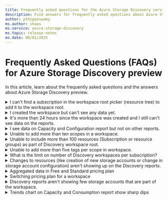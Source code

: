 ```yaml
---
title: Frequently asked questions for the Azure Storage Discovery service | Microsoft Docs
description: Find answers for frequently asked questions about Azure Storage Discovery.
author: pthippeswamy
ms.author: shaas
ms.service: azure-storage-discovery
ms.topic: release-notes
ms.date: 08/01/2025
---
```

# Frequently Asked Questions (FAQs) for Azure Storage Discovery preview

In this article, learn about the frequently asked questions and the answers about Azure Storage Discovery preview.

<details>
<summary> I can't find a subscription in the workspace root picker (resource tree) to add it to the workspace root.</summary>

- Verify you are in the correct Tenant and the subscription is selected.
- Navigate to Settings (right-hand corner on Portal) and "Directories and Subscriptions"
- Select the "All Subscription" drop-down to verify if the subscription is selected. If the subscription isn't selected here, it will not show up on the 'Add workspace root' flow.

</details>

<details>
<summary>I created the workspace but can't see any data yet.</summary>

Once the Discovery workspace is created, it can take up to 24 hours for the data to show up on Reports.

</details>

<details>
<summary>It's more than 24 hours since the workspace was created and I still can't see data on the reports.</summary>

- Verify discovery resource has a valid "Scope" defined.
- Verify the ARM tags specified in the "Scope" matches the tags present on the storage accounts that you want to capture insights on. Tag values are case-sensitive. Verify that the tags match exactly.
- Verify the subscription or resource group added as workspace roots have storage accounts present.
- If still no data is shown on the reports after 24 hours of creation, contact [Azure Support](https://portal.azure.com/#blade/Microsoft_Azure_Support/HelpAndSupportBlade/overview).

</details>

<details>
<summary>I see data on Capacity and Configuration report but not on other reports.</summary>

Activity, Security, and Consumption reports show insights only for Standard pricing plan and not for Free plan. Verify your workspace's pricing plan and upgrade if needed.

</details>

<details>
<summary>Unable to add more than ten scopes in a workspace.</summary>

Discovery workspace has a default limit of ten scopes per workspace. Support team may be contacted with a request to increase this limit if needed. Provide the tenantID, SubscriptionID where you would want this limit to be increased.

</details>

<details>
<summary>Unable to include more than 100 resources (Subscription or resource groups) as part of Discovery workspace root.</summary>

Discovery workspace has a default limit of 100 workspace roots per workspace. Support team may be contacted with a request to increase this limit if needed. Provide the tenantID, SubscriptionID where you would want this limit to be increased.

</details>

<details>
<summary>Unable to add more than five tags per scope in workspace.</summary>

Discovery workspace has a default limit of five ARM tags per scopes in each workspace. Support team may be contacted with a request to increase this limit if needed. Provide the tenantID, SubscriptionID where you would want this limit to be increased.

</details>

<details>
<summary>What is the limit on number of Discovery workspaces per subscription?</summary>

Discovery has a limit of 10 workspaces allowed per subscription per region. Support team may be contacted with a request to increase this limit if needed. Provide the tenantID, SubscriptionID where you would want this limit to be increased.

</details>

<details>
<summary>Changes to resources (like creation of new storage accounts or change in storage account configuration) aren't showing up on the Discovery reports.</summary>

It takes up to 24 hours for any change in the resources to be reflected in the Discovery reports.

</details>

<details>
<summary>Aggregated data in Free and Standard pricing plan</summary>

Free pricing plan gets daily aggregates of data whereas Standard pricing plan gets hourly aggregates of data.

</details>

<details>
<summary>Switching pricing plan for a workspace</summary>

If a workspace is downgraded from Standard pricing plan to Free, previously aggregated data be deleted and free plan will only get the default 15 days of historical data retained over 15 days. User must be careful while downgrading a workspace as the data once lost can't be recovered.

</details>

<details>
<summary>Discovery reports aren't showing few storage accounts that are part of the workspace.</summary>

- Verify if the storage account was created less than 24 hours ago. Discovery reports take upto 24 hours to show any changes to the resources like adding new storage accounts or blobs.
- Verify if ARM tags are still intact on the storage accounts and they match to the tags configured in the workspace's scope.
- Ensure the storage account has blobs in it. Empty storage accounts don't show up on the discovery reports.

</details>

<details>
<summary>Trends chart on Capacity and Consumption report show sharp dips</summary>
Trend graphs in reports may occasionally display sharp dips caused by temporary reporting issues, not by actual changes in storage account metadata such as size or object count.
</details>